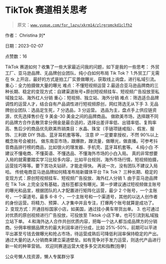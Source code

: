 # TikTok 赛道相关思考

> 原文：[`www.yuque.com/for_lazy/xkrm14/zlrgromckd1clfh2`](https://www.yuque.com/for_lazy/xkrm14/zlrgromckd1clfh2)



作者： Christina 刘*



日期：2023-02-07



点赞数：16

<ne-hole id="u0637a08d" data-lake-id="u0637a08d"><ne-card data-card-name="hr" data-card-type="block" id="XJtuj" data-event-boundary="card">

TikTok 赛道如何？收集了一些大家最近问我的问题，如下是我的一些思考： 外贸工厂、亚马逊品牌、无品牌创业团队、纯小白如何布局 Tik Tok？ 1.外贸工厂无需在 tk 上开店，最好的方式是拍工厂实景做曝光，获取线上询盘，进行私域引流。 重心：全力拍摄做大量的曝光 难点：不懂短视频运营 2.最适合亚马逊品牌商的三种长期、稳定的变现方式：自建渠道账号+原创短视频挂车、短视频广告投放至私域独立站、海外红人分销 重心：短视频、独立站、海外分销 难点：筛选适合品牌调性的运营人才，结合自有产品调性进行短视频原创，网红筛选无从下手 3\. 无品牌创业团队：选品定生死，7 分选品，3 分运营。 选品为主，盘点手上供应链资源，优先选择售价在 9 美金-30 美金之间的品牌商品。 做欧美市场，选择跟不同的品牌方合作去散货拿分佣金是最合适的，选择出差评率低、出错率低、复购率高、售后少的商品优先欧美热销类目：水晶、珠宝（手链项链戒指）、假发、服饰、三利欧 DIY 饰品、蓝牙耳机套等等。 注意 IP 一定要拿授权，不然 90%以上概念账号会被封。 做东南亚市场，跟爆款，蹭流量，做曝光，做直播。可参考抖音商品排行榜的商品，比如很火的理发器、手机壳、蓝牙耳机套等。 4.纯小白 不建议不懂电商、不懂英语、不懂选品、不懂海外市场的小白入局。 真的非常想要入局的就需要踏实学习比较多内容，比如平台规则，海外市场行情，短视频拍摄，运营技巧等等。要下苦功夫钻研，才能走得快。 再说一次，没有团队不建议入局哈。 传统电商亚马逊品牌如何精准布局新媒体平台 Tik Tok？ 三种长期、稳定的变现方式：原创短视频挂车、短视频广告投放、海外红人分销 1\. 由于亚马逊品牌在 Tik Tok 上完全没有基础，连标签都没有曝光。第一步建议通过短视频做主账号的曝光和品宣，根据团队的人才配置进行矩阵化运营，最少 2 个账号，一个主账号，一个渠道号。最多 6-8 个，一个主账号和一个渠道号，其他的以达人创作者的身份运营。将精力、预算、人才集中并且专注，打爆两个账号就算是成功了。 2\. 变现方式：开通目标国家小店，如美国，通过挂小黄车带货出单。 3. 也可通过对优质的原创视频进行广告投放，可投放至 Tiktok 小店下单，也可引流到私域独立站下单。 4.和海外达人合作共创优质内容，把每一个达人都当成品牌方的分销商。分佣率根据品牌方的最大利润率进行分成，比如 25%-50%，前期可以平进平出甚至亏钱去做曝光和抢占市场，待运营成熟后可降低利润率保持稳定的产出。通过大量的达人分销商来建立渠道壁垒。如有竞争对手发力运营，则迭代产品进行新一轮的种草营销。 欢迎同赛道运营大佬多多交流和指教[抱拳]

<ne-hole id="u8ce0addd" data-lake-id="u8ce0addd"><ne-card data-card-name="hr" data-card-type="block" id="v6BMw" data-event-boundary="card">

公众号懒人找资源，懒人专属群分享

</ne-card></ne-hole></ne-card></ne-hole>